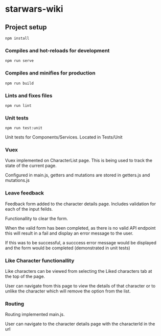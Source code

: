 # starwars-wiki

## Project setup
```
npm install
```

### Compiles and hot-reloads for development
```
npm run serve
```

### Compiles and minifies for production
```
npm run build
```

### Lints and fixes files
```
npm run lint
```

### Unit tests
```
npm run test:unit
```
Unit tests for Components/Services.
Located in Tests/Unit

### Vuex
Vuex implemented on CharacterList page. This is being used to track the state of the current page.

Configured in main.js, getters and mutations are stored in getters.js and mutations.js

### Leave feedback
Feedback form added to the character details page.
Includes validation for each of the input feilds.

Functionallity to clear the form.

When the valid form has been completed, as there is no valid API endpoint this will result in a fail and display an error message to the user.

If this was to be successful, a succcess error message would be displayed and the form would be completed (demonstrated in unit tests)

### Like Character functionallity
Like characters can be viewed from selecting the Liked characters tab at the top of the page.

User can navigate from this page to view the details of that character or to unlike the character which will remove the option from the list.

### Routing
Routing implemented main.js.

User can navigate to the character details page with the characterId in the url




